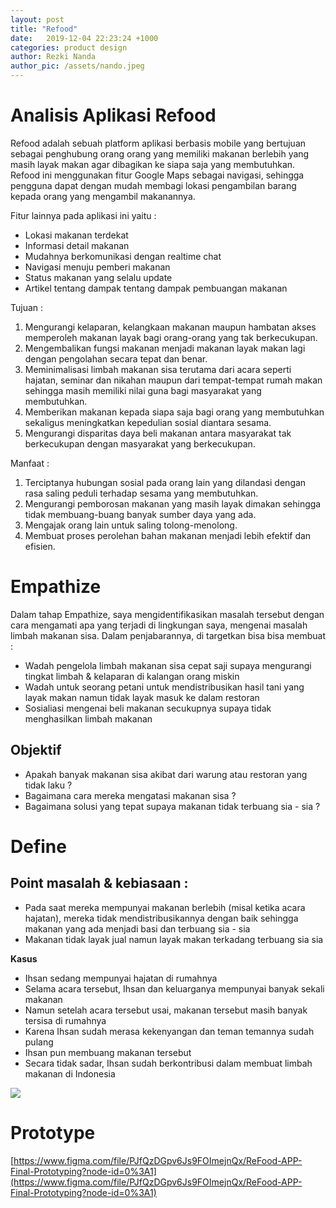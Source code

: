 ```yaml
---
layout: post
title: "Refood"
date:   2019-12-04 22:23:24 +1000
categories: product design
author: Rezki Nanda
author_pic: /assets/nando.jpeg 
---
```

# Analisis Aplikasi Refood

Refood adalah sebuah platform aplikasi berbasis mobile yang bertujuan sebagai penghubung orang orang yang memiliki makanan berlebih yang masih layak makan agar dibagikan ke siapa saja yang membutuhkan.
Refood ini menggunakan fitur Google Maps sebagai navigasi, sehingga pengguna dapat dengan mudah membagi lokasi pengambilan barang kepada orang yang mengambil makanannya. 

Fitur lainnya pada aplikasi ini yaitu :

- Lokasi makanan terdekat
- Informasi detail makanan
- Mudahnya berkomunikasi dengan realtime chat
- Navigasi menuju pemberi makanan
- Status makanan yang selalu update
- Artikel tentang dampak tentang dampak pembuangan makanan

Tujuan :

1. Mengurangi kelaparan, kelangkaan makanan maupun hambatan akses memperoleh makanan layak bagi orang-orang yang tak berkecukupan. 
2. Mengembalikan fungsi makanan menjadi makanan layak makan lagi dengan pengolahan secara tepat dan benar. 
3. Meminimalisasi limbah makanan sisa terutama dari acara seperti hajatan, seminar dan nikahan maupun dari tempat-tempat rumah makan sehingga masih memiliki nilai guna bagi masyarakat yang membutuhkan. 
4. Memberikan makanan kepada siapa saja bagi orang yang membutuhkan sekaligus meningkatkan kepedulian sosial diantara sesama. 
5. Mengurangi disparitas daya beli makanan antara masyarakat tak berkecukupan dengan masyarakat yang berkecukupan. 

Manfaat :


1. Terciptanya hubungan sosial pada orang lain yang dilandasi dengan rasa saling peduli terhadap sesama yang membutuhkan. 
2. Mengurangi pemborosan makanan yang masih layak dimakan sehingga tidak membuang-buang banyak sumber daya yang ada. 
3. Mengajak orang lain untuk saling tolong-menolong. 
4. Membuat proses perolehan bahan makanan menjadi lebih efektif dan efisien. 


# Empathize

Dalam tahap Empathize, saya mengidentifikasikan masalah tersebut dengan cara mengamati apa yang terjadi di lingkungan saya, mengenai masalah limbah makanan sisa. 
Dalam penjabarannya, di targetkan bisa bisa membuat :

- Wadah pengelola limbah makanan sisa cepat saji supaya mengurangi tingkat limbah & kelaparan di kalangan orang miskin
- Wadah untuk seorang petani untuk mendistribusikan hasil tani yang layak makan namun tidak layak masuk ke dalam restoran
- Sosialiasi mengenai beli makanan secukupnya supaya tidak menghasilkan limbah makanan


## Objektif
- Apakah banyak makanan sisa akibat dari warung atau restoran yang tidak laku ?
- Bagaimana cara mereka mengatasi makanan sisa ?
- Bagaimana solusi yang tepat supaya makanan tidak terbuang sia - sia ?




# Define 
## Point masalah & kebiasaan :
- Pada saat mereka mempunyai makanan berlebih (misal ketika acara hajatan), mereka tidak mendistribusikannya dengan baik sehingga makanan yang ada menjadi basi dan terbuang sia - sia
- Makanan tidak layak jual namun layak makan terkadang terbuang sia sia


**Kasus**


- Ihsan sedang mempunyai hajatan di rumahnya
- Selama acara tersebut, Ihsan dan keluarganya mempunyai banyak sekali makanan
- Namun setelah acara tersebut usai, makanan tersebut masih banyak tersisa di rumahnya
- Karena Ihsan sudah merasa kekenyangan dan teman temannya sudah pulang
- Ihsan pun membuang makanan tersebut
- Secara tidak sadar, Ihsan sudah berkontribusi dalam membuat limbah makanan di Indonesia


 

![](https://paper-attachments.dropbox.com/s_A5CD06E07F4EC61E992F12DC58FF6D7EAE1F6A9E32A2364BFF75E6E4AE1457CC_1574344944784_image.png)





# Prototype

[https://www.figma.com/file/PJfQzDGpv6Js9FOImejnQx/ReFood-APP-Final-Prototyping?node-id=0%3A1](https://www.figma.com/file/PJfQzDGpv6Js9FOImejnQx/ReFood-APP-Final-Prototyping?node-id=0%3A1)




